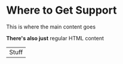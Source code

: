 # Where to Get Support

This is where the main content goes

<b>There's also just</b> regular HTML content

<table>
<tr>
<td>Stuff</td>
</tr>
</table>


<!-- ##DOCS-SOURCER-START
{"sourcePlugin":"Local File Copier","hash":"4bfc0c5153a2e2b9fd80023b3159d711"}
##DOCS-SOURCER-END -->
